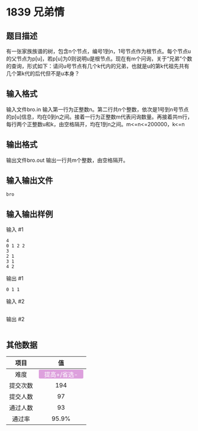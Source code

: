 # 1839 兄弟情

## 题目描述

有一张家族族谱的树，包含n个节点，编号1到n，1号节点作为根节点。每个节点u的父节点为p[u]，若p[u]为0则说明u是根节点。现在有m个问询，关于“兄弟”个数的查询，形式如下：请问u号节点有几个k代内的兄弟，也就是u的第k代祖先共有几个第k代的后代但不是u本身？

## 输入格式

输入文件bro.in
输入第一行为正整数n。第二行共n个整数，依次是1号到n号节点的p[u]信息，均在0到n之间。接着一行为正整数m代表问询数量。再接着共m行，每行两个正整数u和k，由空格隔开，均在1到n之间。m<=n<=200000，k<=n

## 输出格式

输出文件bro.out
输出一行共m个整数，由空格隔开。

## 输入输出文件

`bro`

## 输入输出样例

输入 #1
```
4
0 1 2 2
3
2 1
3 1
4 2
```
输出 #1
```
0 1 1
```
输入 #2
```

```
输出 #2
```

```

## 其他数据

|项目|值|
|:---:|:---:|
|难度|<span style="text-align: center; display: inline-block; border-radius: 3px; color: white; width: 120px; height: 24px; background-color: plum">提高+/省选-</span>|
|提交次数|$194$|
|提交人数|$97$|
|通过人数|$93$|
|通过率|$95.9\%$|

